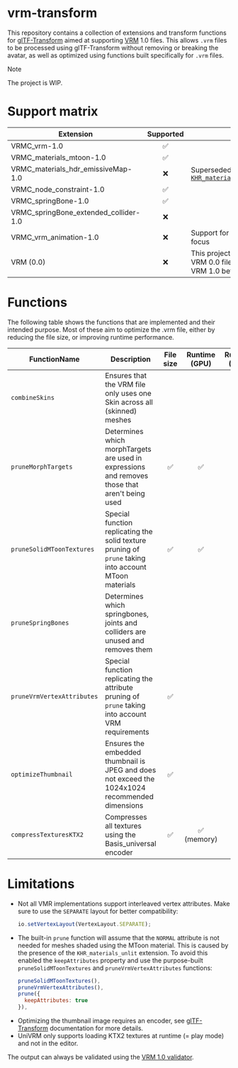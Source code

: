 # vrm-transform

This repository contains a collection of extensions and transform functions for [glTF-Transform](https://github.com/donmccurdy/glTF-Transform) aimed at supporting [VRM](https://vrm.dev/) 1.0 files. This allows `.vrm` files to be processed using glTF-Transform without removing or breaking the avatar, as well as optimized using functions built specifically for `.vrm` files.

> [!NOTE]
> The project is WIP.

# Support matrix

| Extension | Supported | Notes |
|-----------|:---------:|-------|
| VRMC_vrm-1.0 | ✅ | |
| VRMC_materials_mtoon-1.0 | ✅ | |
| VRMC_materials_hdr_emissiveMap-1.0 | ❌ | Superseded by [`KHR_materials_emissive_strength`](https://github.com/KhronosGroup/glTF/blob/main/extensions/2.0/Khronos/KHR_materials_emissive_strength/README.md) |
| VRMC_node_constraint-1.0 | ✅ | |
| VRMC_springBone-1.0 | ✅ | |
| VRMC_springBone_extended_collider-1.0 | ❌ | |
| VRMC_vrm_animation-1.0 | ❌ | Support for `.vrma` files is not the focus |
| VRM (0.0) | ❌ | This project does not support VRM 0.0 files, convert them to VRM 1.0 beforehand |

# Functions

The following table shows the functions that are implemented and their intended purpose.
Most of these aim to optimize the .vrm file, either by reducing the file size, or improving runtime performance.

| FunctionName | Description | File size | Runtime (GPU) | Runtime (CPU) |
|--------------|-------------|:---------:|:-------------:|:-------------:|
| `combineSkins` | Ensures that the VRM file only uses one Skin across all (skinned) meshes | | | ✅ |
| `pruneMorphTargets` | Determines which morphTargets are used in expressions and removes those that aren't being used | ✅ | ✅ | |
| `pruneSolidMToonTextures` | Special function replicating the solid texture pruning of `prune` taking into account MToon materials | ✅ | ✅ | |
| `pruneSpringBones` | Determines which springbones, joints and colliders are unused and removes them |  | | ✅ |
| `pruneVrmVertexAttributes` | Special function replicating the attribute pruning of `prune` taking into account VRM requirements | ✅ | | |
| `optimizeThumbnail` | Ensures the embedded thumbnail is JPEG and does not exceed the 1024x1024 recommended dimensions | ✅ | | |
| `compressTexturesKTX2` | Compresses all textures using the Basis_universal encoder | ✅ | ✅ (memory) | |

# Limitations

* Not all VMR implementations support interleaved vertex attributes. Make sure to use the `SEPARATE` layout for better compatibility:
  ```js
  io.setVertexLayout(VertexLayout.SEPARATE);
  ```
* The built-in `prune` function will assume that the `NORMAL` attribute is not needed for meshes shaded using the MToon material. This is caused by the presence of the `KHR_materials_unlit` extension. To avoid this enabled the `keepAttributes` property and use the purpose-built `pruneSolidMToonTextures` and `pruneVrmVertexAttributes` functions:
  ```js
  pruneSolidMToonTextures(),
  pruneVrmVertexAttributes(),
  prune({
    keepAttributes: true
  }),
  ```
* Optimizing the thumbnail image requires an encoder, see [glTF-Transform](https://gltf-transform.dev/modules/functions/functions/compressTexture) documentation for more details.
* UniVRM only supports loading KTX2 textures at runtime (= play mode) and not in the editor.

The output can always be validated using the [VRM 1.0 validator](https://vrm-validator.fern.solutions/).